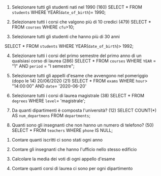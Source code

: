 <!-- QUERY CON SELECT -->

1. Selezionare tutti gli studenti nati nel 1990 (160)
SELECT * 
FROM `students` 
WHERE YEAR(`date_of_birth`)= 1990;

2. Selezionare tutti i corsi che valgono più di 10 credici (479)
SELECT * 
FROM `courses` 
WHERE `cfu`>10;

3. Selezionare tutti gli studenti che hanno più di 30 anni 
<!-- /da rivedere/ -->
SELECT * 
FROM `students` 
WHERE YEAR(`date_of_birth`)> 1992;


4. Selezionare tutti i corsi del primo semestre del primo anno di un qualsiasi corso di laurea (286)
SELECT * FROM `courses` 
WHERE `YEAR` = "1" AND `period` = "I semestre";


5. Selezionare tutti gli appelli d'esame che avvengono nel pomeriggio (dopo le 14)  20/06/2020 (21)
SELECT * FROM `exams`
WHERE `hour`> "14:00:00" 
AND `date`= '2020-06-20'

6. Selezionare tutti i corsi di laurea magistrale (38)
SELECT * FROM `degrees` 
WHERE `level`= 'magistrale';


7. Da quanti dipartimenti è composta l'università? (12)
SELECT COUNT(*) 
AS `num_departmens` 
FROM `departments`;


8. Quanti sono gli insegnanti che non hanno un numero di telefono? (50)
SELECT * 
FROM `teachers` 
WHERE `phone` IS NULL;




<!-- QUERY CON GROUP BY -->
1. Contare quanti iscritti ci sono stati ogni anno

2. Contare gli insegnanti che hanno l'ufficio nello stesso edificio

3. Calcolare la media dei voti di ogni appello d'esame

4. Contare quanti corsi di laurea ci sono per ogni dipartimento